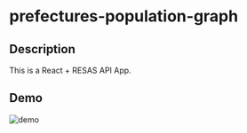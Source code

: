 # prefectures-population-graph

## Description
This is a React + RESAS API App.


## Demo
![demo](https://user-images.githubusercontent.com/37161238/51428719-5920f300-1c4a-11e9-9fba-3668583e66d0.gif)

